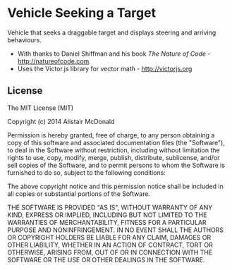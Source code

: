 Vehicle Seeking a Target
===========

Vehicle that seeks a draggable target and displays steering and arriving behaviours.

- With thanks to Daniel Shiffman and his book *The Nature of Code* - http://natureofcode.com.
- Uses the Victor.js library for vector math - http://victorjs.org

## License
The MIT License (MIT)

Copyright (c) 2014 Alistair McDonald

Permission is hereby granted, free of charge, to any person obtaining a copy
of this software and associated documentation files (the "Software"), to deal
in the Software without restriction, including without limitation the rights
to use, copy, modify, merge, publish, distribute, sublicense, and/or sell
copies of the Software, and to permit persons to whom the Software is
furnished to do so, subject to the following conditions:

The above copyright notice and this permission notice shall be included in
all copies or substantial portions of the Software.

THE SOFTWARE IS PROVIDED "AS IS", WITHOUT WARRANTY OF ANY KIND, EXPRESS OR
IMPLIED, INCLUDING BUT NOT LIMITED TO THE WARRANTIES OF MERCHANTABILITY,
FITNESS FOR A PARTICULAR PURPOSE AND NONINFRINGEMENT. IN NO EVENT SHALL THE
AUTHORS OR COPYRIGHT HOLDERS BE LIABLE FOR ANY CLAIM, DAMAGES OR OTHER
LIABILITY, WHETHER IN AN ACTION OF CONTRACT, TORT OR OTHERWISE, ARISING FROM,
OUT OF OR IN CONNECTION WITH THE SOFTWARE OR THE USE OR OTHER DEALINGS IN
THE SOFTWARE.